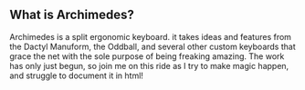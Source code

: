 ## What is Archimedes?

Archimedes is a split ergonomic keyboard. it takes ideas and features from the Dactyl Manuform, the Oddball, and several other custom keyboards that grace the net with the sole purpose of being freaking amazing. The work has only just begun, so join me on this ride as I try to make magic happen, and struggle to document it in html!
